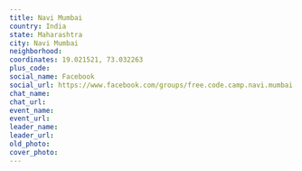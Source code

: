 ```yaml
---
title: Navi Mumbai
country: India
state: Maharashtra
city: Navi Mumbai
neighborhood: 
coordinates: 19.021521, 73.032263
plus_code:
social_name: Facebook
social_url: https://www.facebook.com/groups/free.code.camp.navi.mumbai
chat_name:
chat_url:
event_name:
event_url:
leader_name:
leader_url:
old_photo: 
cover_photo:
---
```

